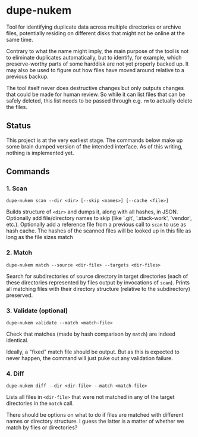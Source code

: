 # dupe-nukem

Tool for identifying duplicate data across multiple directories or archive files,
potentially residing on different disks that might not be online at the same time.

Contrary to what the name might imply, the main purpose of the tool is not to eliminate duplicates automatically,
but to identify, for example, which preserve-worthy parts of some harddisk are not yet properly backed up.
It may also be used to figure out how files have moved around relative to a previous backup.

The tool itself never does destructive changes but only outputs changes that could be made for human review.
So while it can list files that can be safely deleted,
this list needs to be passed through e.g. `rm` to actually delete the files.

## Status

This project is at the very earliest stage.
The commands below make up some brain dumped version of the intended interface.
As of this writing, nothing is implemented yet.

## Commands

### 1. Scan

```
dupe-nukem scan --dir <dir> [--skip <names>] [--cache <file>]
```

Builds structure of `<dir>` and dumps it, along with all hashes, in JSON.
Optionally add file/directory names to skip (like '.git', '.stack-work', 'vendor', etc.).
Optionally add a reference file from a previous call to `scan` to use as hash cache.
The hashes of the scanned files will be looked up in this file as long as the file sizes match

### 2. Match

```
dupe-nukem match --source <dir-file> --targets <dir-files>
```

Search for subdirectories of source directory in target directories
(each of these directories represented by files output by invocations of `scan`).
Prints all matching files with their directory structure (relative to the subdirectory) preserved.

### 3. Validate (optional)

```
dupe-nukem validate --match <match-file>
```

Check that matches (made by hash comparison by `match`) are indeed identical.

Ideally, a "fixed" match file should be output.
But as this is expected to never happen, the command will just puke out any validation failure.

### 4. Diff

```
dupe-nukem diff --dir <dir-file> --match <match-file>
```

Lists all files in `<dir-file>` that were not matched in any of the target directories in the `match` call.

There should be options on what to do if files are matched with different names or directory structure.
I guess the latter is a matter of whether we match by files or directories?
